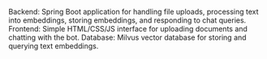 Backend: Spring Boot application for handling file uploads, processing text into embeddings, storing embeddings, and responding to chat queries.
Frontend: Simple HTML/CSS/JS interface for uploading documents and chatting with the bot.
Database: Milvus vector database for storing and querying text embeddings.
